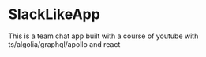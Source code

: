# SlackLikeApp
This is a team chat app built with a course of youtube with ts/algolia/graphql/apollo and react
